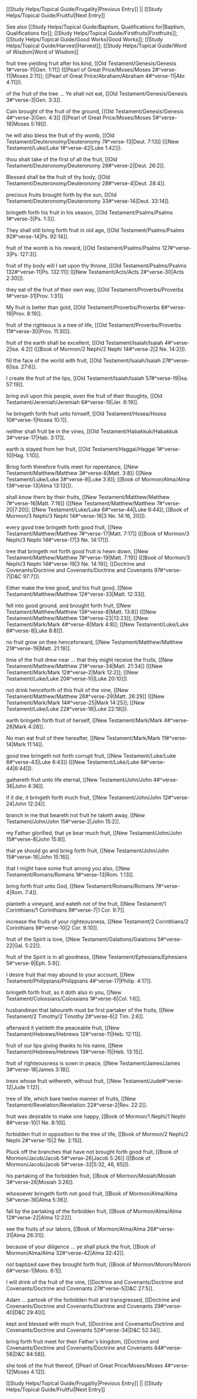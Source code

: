 [[Study Helps/Topical Guide/Frugality|Previous Entry]]  ||  [[Study Helps/Topical Guide/Fruitful|Next Entry]]

 See also [[Study Helps/Topical Guide/Baptism, Qualifications for|Baptism, Qualifications for]]; [[Study Helps/Topical Guide/Firstfruits|Firstfruits]]; [[Study Helps/Topical Guide/Good Works|Good Works]]; [[Study Helps/Topical Guide/Harvest|Harvest]]; [[Study Helps/Topical Guide/Word of Wisdom|Word of Wisdom]]

 fruit tree yielding fruit after his kind, [[Old Testament/Genesis/Genesis 1#^verse-11|Gen. 1:11]] ([[Pearl of Great Price/Moses/Moses 2#^verse-11|Moses 2:11]]; [[Pearl of Great Price/Abraham/Abraham 4#^verse-11|Abr. 4:11]]).

 of the fruit of the tree ... Ye shall not eat, [[Old Testament/Genesis/Genesis 3#^verse-3|Gen. 3:3]].

 Cain brought of the fruit of the ground, [[Old Testament/Genesis/Genesis 4#^verse-3|Gen. 4:3]] ([[Pearl of Great Price/Moses/Moses 5#^verse-19|Moses 5:19]]).

 he will also bless the fruit of thy womb, [[Old Testament/Deuteronomy/Deuteronomy 7#^verse-13|Deut. 7:13]] ([[New Testament/Luke/Luke 1#^verse-42|Luke 1:42]]).

 thou shalt take of the first of all the fruit, [[Old Testament/Deuteronomy/Deuteronomy 26#^verse-2|Deut. 26:2]].

 Blessed shall be the fruit of thy body, [[Old Testament/Deuteronomy/Deuteronomy 28#^verse-4|Deut. 28:4]].

 precious fruits brought forth by the sun, [[Old Testament/Deuteronomy/Deuteronomy 33#^verse-14|Deut. 33:14]].

 bringeth forth his fruit in his season, [[Old Testament/Psalms/Psalms 1#^verse-3|Ps. 1:3]].

 They shall still bring forth fruit in old age, [[Old Testament/Psalms/Psalms 92#^verse-14|Ps. 92:14]].

 fruit of the womb is his reward, [[Old Testament/Psalms/Psalms 127#^verse-3|Ps. 127:3]].

 fruit of thy body will I set upon thy throne, [[Old Testament/Psalms/Psalms 132#^verse-11|Ps. 132:11]] ([[New Testament/Acts/Acts 2#^verse-30|Acts 2:30]]).

 they eat of the fruit of their own way, [[Old Testament/Proverbs/Proverbs 1#^verse-31|Prov. 1:31]].

 My fruit is better than gold, [[Old Testament/Proverbs/Proverbs 8#^verse-19|Prov. 8:19]].

 fruit of the righteous is a tree of life, [[Old Testament/Proverbs/Proverbs 11#^verse-30|Prov. 11:30]].

 fruit of the earth shall be excellent, [[Old Testament/Isaiah/Isaiah 4#^verse-2|Isa. 4:2]] ([[Book of Mormon/2 Nephi/2 Nephi 14#^verse-2|2 Ne. 14:2]]).

 fill the face of the world with fruit, [[Old Testament/Isaiah/Isaiah 27#^verse-6|Isa. 27:6]].

 I create the fruit of the lips, [[Old Testament/Isaiah/Isaiah 57#^verse-19|Isa. 57:19]].

 bring evil upon this people, even the fruit of their thoughts, [[Old Testament/Jeremiah/Jeremiah 6#^verse-19|Jer. 6:19]].

 he bringeth forth fruit unto himself, [[Old Testament/Hosea/Hosea 10#^verse-1|Hosea 10:1]].

 neither shall fruit be in the vines, [[Old Testament/Habakkuk/Habakkuk 3#^verse-17|Hab. 3:17]].

 earth is stayed from her fruit, [[Old Testament/Haggai/Haggai 1#^verse-10|Hag. 1:10]].

 Bring forth therefore fruits meet for repentance, [[New Testament/Matthew/Matthew 3#^verse-8|Matt. 3:8]] ([[New Testament/Luke/Luke 3#^verse-8|Luke 3:8]]; [[Book of Mormon/Alma/Alma 13#^verse-13|Alma 13:13]]).

 shall know them by their fruits, [[New Testament/Matthew/Matthew 7#^verse-16|Matt. 7:16]] ([[New Testament/Matthew/Matthew 7#^verse-20|7:20]]; [[New Testament/Luke/Luke 6#^verse-44|Luke 6:44]]; [[Book of Mormon/3 Nephi/3 Nephi 14#^verse-16|3 Ne. 14:16, 20]]).

 every good tree bringeth forth good fruit, [[New Testament/Matthew/Matthew 7#^verse-17|Matt. 7:17]] ([[Book of Mormon/3 Nephi/3 Nephi 14#^verse-17|3 Ne. 14:17]]).

 tree that bringeth not forth good fruit is hewn down, [[New Testament/Matthew/Matthew 7#^verse-19|Matt. 7:19]] ([[Book of Mormon/3 Nephi/3 Nephi 14#^verse-19|3 Ne. 14:19]]; [[Doctrine and Covenants/Doctrine and Covenants/Doctrine and Covenants 97#^verse-7|D&C 97:7]]).

 Either make the tree good, and his fruit good, [[New Testament/Matthew/Matthew 12#^verse-33|Matt. 12:33]].

 fell into good ground, and brought forth fruit, [[New Testament/Matthew/Matthew 13#^verse-8|Matt. 13:8]] ([[New Testament/Matthew/Matthew 13#^verse-23|13:23]]; [[New Testament/Mark/Mark 4#^verse-8|Mark 4:8]]; [[New Testament/Luke/Luke 8#^verse-8|Luke 8:8]]).

 no fruit grow on thee henceforward, [[New Testament/Matthew/Matthew 21#^verse-19|Matt. 21:19]].

 time of the fruit drew near ... that they might receive the fruits, [[New Testament/Matthew/Matthew 21#^verse-34|Matt. 21:34]] ([[New Testament/Mark/Mark 12#^verse-2|Mark 12:2]]; [[New Testament/Luke/Luke 20#^verse-10|Luke 20:10]]).

 not drink henceforth of this fruit of the vine, [[New Testament/Matthew/Matthew 26#^verse-29|Matt. 26:29]] ([[New Testament/Mark/Mark 14#^verse-25|Mark 14:25]]; [[New Testament/Luke/Luke 22#^verse-18|Luke 22:18]]).

 earth bringeth forth fruit of herself, [[New Testament/Mark/Mark 4#^verse-28|Mark 4:28]].

 No man eat fruit of thee hereafter, [[New Testament/Mark/Mark 11#^verse-14|Mark 11:14]].

 good tree bringeth not forth corrupt fruit, [[New Testament/Luke/Luke 6#^verse-43|Luke 6:43]] ([[New Testament/Luke/Luke 6#^verse-44|6:44]]).

 gathereth fruit unto life eternal, [[New Testament/John/John 4#^verse-36|John 4:36]].

 if it die, it bringeth forth much fruit, [[New Testament/John/John 12#^verse-24|John 12:24]].

 branch in me that beareth not fruit he taketh away, [[New Testament/John/John 15#^verse-2|John 15:2]].

 my Father glorified, that ye bear much fruit, [[New Testament/John/John 15#^verse-8|John 15:8]].

 that ye should go and bring forth fruit, [[New Testament/John/John 15#^verse-16|John 15:16]].

 that I might have some fruit among you also, [[New Testament/Romans/Romans 1#^verse-13|Rom. 1:13]].

 bring forth fruit unto God, [[New Testament/Romans/Romans 7#^verse-4|Rom. 7:4]].

 planteth a vineyard, and eateth not of the fruit, [[New Testament/1 Corinthians/1 Corinthians 9#^verse-7|1 Cor. 9:7]].

 increase the fruits of your righteousness, [[New Testament/2 Corinthians/2 Corinthians 9#^verse-10|2 Cor. 9:10]].

 fruit of the Spirit is love, [[New Testament/Galations/Galations 5#^verse-22|Gal. 5:22]].

 fruit of the Spirit is in all goodness, [[New Testament/Ephesians/Ephesians 5#^verse-9|Eph. 5:9]].

 I desire fruit that may abound to your account, [[New Testament/Philippians/Philippians 4#^verse-17|Philip. 4:17]].

 bringeth forth fruit, as it doth also in you, [[New Testament/Colossians/Colossians 1#^verse-6|Col. 1:6]].

 husbandman that laboureth must be first partaker of the fruits, [[New Testament/2 Timothy/2 Timothy 2#^verse-6|2 Tim. 2:6]].

 afterward it yieldeth the peaceable fruit, [[New Testament/Hebrews/Hebrews 12#^verse-11|Heb. 12:11]].

 fruit of our lips giving thanks to his name, [[New Testament/Hebrews/Hebrews 13#^verse-15|Heb. 13:15]].

 fruit of righteousness is sown in peace, [[New Testament/James/James 3#^verse-18|James 3:18]].

 trees whose fruit withereth, without fruit, [[New Testament/Jude#^verse-12|Jude 1:12]].

 tree of life, which bare twelve manner of fruits, [[New Testament/Revelation/Revelation 22#^verse-2|Rev. 22:2]].

 fruit was desirable to make one happy, [[Book of Mormon/1 Nephi/1 Nephi 8#^verse-10|1 Ne. 8:10]].

 forbidden fruit in opposition to the tree of life, [[Book of Mormon/2 Nephi/2 Nephi 2#^verse-15|2 Ne. 2:15]].

 Pluck off the branches that have not brought forth good fruit, [[Book of Mormon/Jacob/Jacob 5#^verse-26|Jacob 5:26]] ([[Book of Mormon/Jacob/Jacob 5#^verse-32|5:32, 46, 65]]).

 his partaking of the forbidden fruit, [[Book of Mormon/Mosiah/Mosiah 3#^verse-26|Mosiah 3:26]].

 whosoever bringeth forth not good fruit, [[Book of Mormon/Alma/Alma 5#^verse-36|Alma 5:36]].

 fall by the partaking of the forbidden fruit, [[Book of Mormon/Alma/Alma 12#^verse-22|Alma 12:22]].

 see the fruits of our labors, [[Book of Mormon/Alma/Alma 26#^verse-31|Alma 26:31]].

 because of your diligence ... ye shall pluck the fruit, [[Book of Mormon/Alma/Alma 32#^verse-42|Alma 32:42]].

 not baptized save they brought forth fruit, [[Book of Mormon/Moroni/Moroni 6#^verse-1|Moro. 6:1]].

 I will drink of the fruit of the vine, [[Doctrine and Covenants/Doctrine and Covenants/Doctrine and Covenants 27#^verse-5|D&C 27:5]].

 Adam ... partook of the forbidden fruit and transgressed, [[Doctrine and Covenants/Doctrine and Covenants/Doctrine and Covenants 29#^verse-40|D&C 29:40]].

 kept and blessed with much fruit, [[Doctrine and Covenants/Doctrine and Covenants/Doctrine and Covenants 52#^verse-34|D&C 52:34]].

 bring forth fruit meet for their Father's kingdom, [[Doctrine and Covenants/Doctrine and Covenants/Doctrine and Covenants 84#^verse-58|D&C 84:58]].

 she took of the fruit thereof, [[Pearl of Great Price/Moses/Moses 4#^verse-12|Moses 4:12]].

[[Study Helps/Topical Guide/Frugality|Previous Entry]]  ||  [[Study Helps/Topical Guide/Fruitful|Next Entry]]